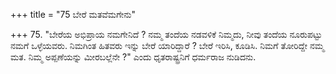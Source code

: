 +++
title = "75 ಬೇರೆ ಮತವೆಮಗೇನು"

+++
75. "ಬೇರೆಯ ಅಭಿಪ್ರಾಯ ನಮಗೇನಿದೆ ? ನಮ್ಮ ತಂದೆಯ ನಡವಳಿಕೆ ನಿಮ್ಮದು, ನೀವು ತಂದೆಯ ನೂರುಪಟ್ಟು ನಮಗೆ ಒಳ್ಳೆಯವರು. ನಿಮಗಿಂತ ಹಿತವರು ಇನ್ನು ಬೇರೆ ಯಾರಿದ್ದಾರೆ ? ಬೇರೆ ಇರಿಸಿ, ಕೂಡಿಸಿ. ನಿಮಗೆ ತೋರಿದ್ದೇ ನಮ್ಮ ಮತ. ನಿಮ್ಮ ಅಪ್ಪಣೆಯನ್ನು ಮೀರಬಲ್ಲೆನೇ ?" ಎಂದು ಧೃತರಾಷ್ಟ್ರನಿಗೆ ಧರ್ಮರಾಜ ನುಡಿದನು.